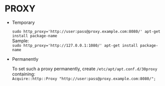 # PROXY

* Temporary

    `sudo http_proxy='http://user:pass@proxy.example.com:8080/' apt-get install package-name`  
    Sample:<br/>
    `sudo http_proxy='http://127.0.0.1:1080/' apt-get install package-name`
* Permanently

   To set such a proxy permanently, create `/etc/apt/apt.conf.d/30proxy` <br/>
   containing: <br/>
   `Acquire::http::Proxy "http://user:pass@proxy.example.com:8080/";`
